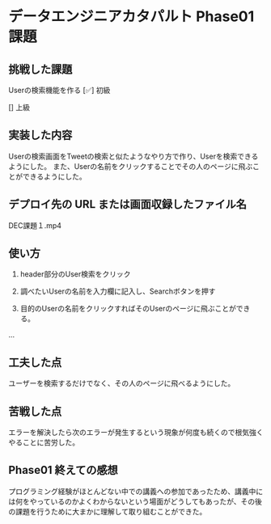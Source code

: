 <!-- readme.md -->

# データエンジニアカタパルト Phase01 課題

## 挑戦した課題
Userの検索機能を作る
[✅] 初級

[] 上級

## 実装した内容
Userの検索画面をTweetの検索と似たようなやり方で作り、Userを検索できるようにした。
また、Userの名前をクリックすることでその人のページに飛ぶことができるようにした。
## デプロイ先の URL または画面収録したファイル名
DEC課題１.mp4
## 使い方

1. header部分のUser検索をクリック

2. 調べたいUserの名前を入力欄に記入し、Searchボタンを押す

3. 目的のUserの名前をクリックすればそのUserのページに飛ぶことができる。

...

## 工夫した点
ユーザーを検索するだけでなく、その人のページに飛べるようにした。

## 苦戦した点
エラーを解決したら次のエラーが発生するという現象が何度も続くので根気強くやることに苦労した。

## Phase01 終えての感想
プログラミング経験がほとんどない中での講義への参加であったため、講義中には何をやっているのかよくわからないという場面がどうしてもあったが、その後の課題を行うために大まかに理解して取り組むことができた。